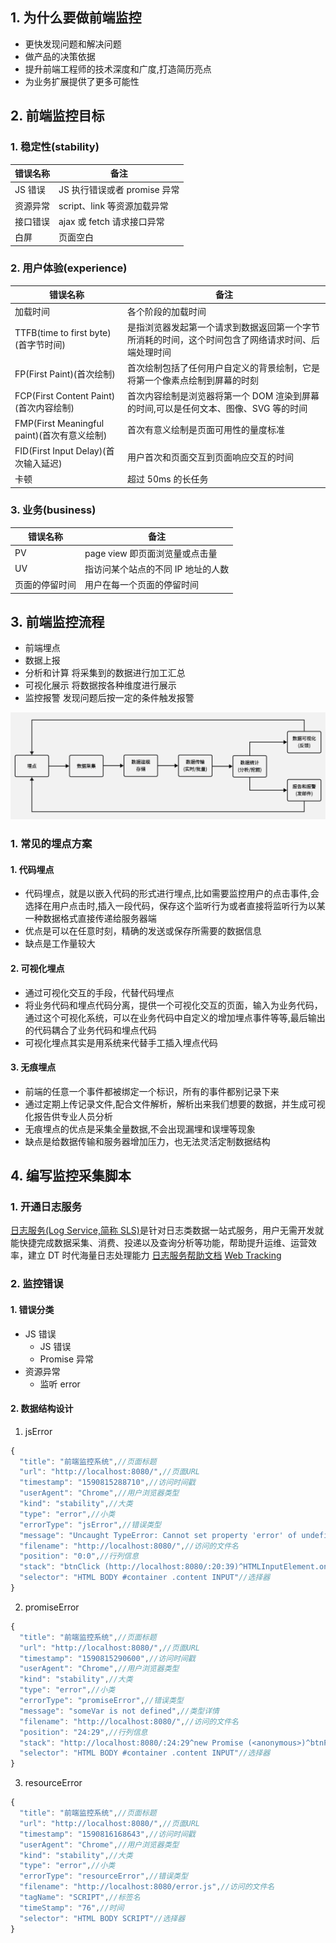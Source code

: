## 1. 为什么要做前端监控

-   更快发现问题和解决问题
-   做产品的决策依据
-   提升前端工程师的技术深度和广度,打造简历亮点
-   为业务扩展提供了更多可能性

## 2. 前端监控目标

### 1. 稳定性(stability)

| 错误名称 | 备注                         |
| -------- | ---------------------------- |
| JS 错误  | JS 执行错误或者 promise 异常 |
| 资源异常 | script、link 等资源加载异常  |
| 接口错误 | ajax 或 fetch 请求接口异常   |
| 白屏     | 页面空白                     |

### 2. 用户体验(experience)

| 错误名称                                    | 备注                                                                                               |
| ------------------------------------------- | -------------------------------------------------------------------------------------------------- |
| 加载时间                                    | 各个阶段的加载时间                                                                                 |
| TTFB(time to first byte)(首字节时间)        | 是指浏览器发起第一个请求到数据返回第一个字节所消耗的时间，这个时间包含了网络请求时间、后端处理时间 |
| FP(First Paint)(首次绘制)                   | 首次绘制包括了任何用户自定义的背景绘制，它是将第一个像素点绘制到屏幕的时刻                         |
| FCP(First Content Paint)(首次内容绘制)      | 首次内容绘制是浏览器将第一个 DOM 渲染到屏幕的时间,可以是任何文本、图像、SVG 等的时间               |
| FMP(First Meaningful paint)(首次有意义绘制) | 首次有意义绘制是页面可用性的量度标准                                                               |
| FID(First Input Delay)(首次输入延迟)        | 用户首次和页面交互到页面响应交互的时间                                                             |
| 卡顿                                        | 超过 50ms 的长任务                                                                                 |

### 3. 业务(business)

| 错误名称       | 备注                               |
| -------------- | ---------------------------------- |
| PV             | page view 即页面浏览量或点击量     |
| UV             | 指访问某个站点的不同 IP 地址的人数 |
| 页面的停留时间 | 用户在每一个页面的停留时间         |

## 3. 前端监控流程

-   前端埋点
-   数据上报
-   分析和计算 将采集到的数据进行加工汇总
-   可视化展示 将数据按各种维度进行展示
-   监控报警 发现问题后按一定的条件触发报警

!["前端监控流程图"](./img/前端监控流程图-导出.png)

### 1. 常见的埋点方案

#### 1. 代码埋点

-   代码埋点，就是以嵌入代码的形式进行埋点,比如需要监控用户的点击事件,会选择在用户点击时,插入一段代码，保存这个监听行为或者直接将监听行为以某一种数据格式直接传递给服务器端
-   优点是可以在任意时刻，精确的发送或保存所需要的数据信息
-   缺点是工作量较大

#### 2. 可视化埋点

-   通过可视化交互的手段，代替代码埋点
-   将业务代码和埋点代码分离，提供一个可视化交互的页面，输入为业务代码，通过这个可视化系统，可以在业务代码中自定义的增加埋点事件等等,最后输出的代码耦合了业务代码和埋点代码
-   可视化埋点其实是用系统来代替手工插入埋点代码

#### 3. 无痕埋点

-   前端的任意一个事件都被绑定一个标识，所有的事件都别记录下来
-   通过定期上传记录文件,配合文件解析，解析出来我们想要的数据，并生成可视化报告供专业人员分析
-   无痕埋点的优点是采集全量数据,不会出现漏埋和误埋等现象
-   缺点是给数据传输和服务器增加压力，也无法灵活定制数据结构

## 4. 编写监控采集脚本

### 1. 开通日志服务

[日志服务(Log Service,简称 SLS)](https://account.aliyun.com/login/login.htm?oauth_callback=https%3A%2F%2Fsls.console.aliyun.com%2Flognext%2Fprofile)是针对日志类数据一站式服务，用户无需开发就能快捷完成数据采集、消费、投递以及查询分析等功能，帮助提升运维、运营效率，建立 DT 时代海量日志处理能力
[日志服务帮助文档](https://help.aliyun.com/product/28958.html)
[Web Tracking](https://help.aliyun.com/document_detail/31752.html)

### 2. 监控错误

#### 1. 错误分类

-   JS 错误
    -   JS 错误
    -   Promise 异常
-   资源异常
    -   监听 error

#### 2. 数据结构设计

1. jsError

```js
{
  "title": "前端监控系统",//页面标题
  "url": "http://localhost:8080/",//页面URL
  "timestamp": "1590815288710",//访问时间戳
  "userAgent": "Chrome",//用户浏览器类型
  "kind": "stability",//大类
  "type": "error",//小类
  "errorType": "jsError",//错误类型
  "message": "Uncaught TypeError: Cannot set property 'error' of undefined",//类型详情
  "filename": "http://localhost:8080/",//访问的文件名
  "position": "0:0",//行列信息
  "stack": "btnClick (http://localhost:8080/:20:39)^HTMLInputElement.onclick (http://localhost:8080/:14:72)",//堆栈信息
  "selector": "HTML BODY #container .content INPUT"//选择器
}
```

2. promiseError

```js
{
  "title": "前端监控系统",//页面标题
  "url": "http://localhost:8080/",//页面URL
  "timestamp": "1590815290600",//访问时间戳
  "userAgent": "Chrome",//用户浏览器类型
  "kind": "stability",//大类
  "type": "error",//小类
  "errorType": "promiseError",//错误类型
  "message": "someVar is not defined",//类型详情
  "filename": "http://localhost:8080/",//访问的文件名
  "position": "24:29",//行列信息
  "stack": "http://localhost:8080/:24:29^new Promise (<anonymous>)^btnPromiseClick (http://localhost:8080/:23:13)^HTMLInputElement.onclick (http://localhost:8080/:15:86)",//堆栈信息
  "selector": "HTML BODY #container .content INPUT"//选择器
}
```

3. resourceError

```js
{
  "title": "前端监控系统",//页面标题
  "url": "http://localhost:8080/",//页面URL
  "timestamp": "1590816168643",//访问时间戳
  "userAgent": "Chrome",//用户浏览器类型
  "kind": "stability",//大类
  "type": "error",//小类
  "errorType": "resourceError",//错误类型
  "filename": "http://localhost:8080/error.js",//访问的文件名
  "tagName": "SCRIPT",//标签名
  "timeStamp": "76",//时间
  "selector": "HTML BODY SCRIPT"//选择器
}
```
